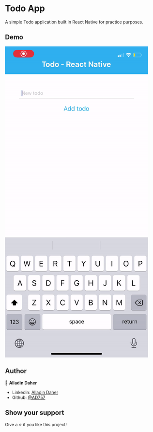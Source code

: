 # Todo App 
A simple Todo application built in React Native for practice purposes. 

## Demo
![](demo.gif)

## Author

👤 **Alladin Daher**

* Linkedin: [Alladin Daher](https://www.linkedin.com/in/alladin-daher-404a92117)
* Github: [@AD757](https://github.com/AD757)

## Show your support

Give a ⭐️ if you like this project!
